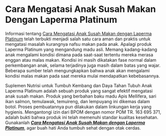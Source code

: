 # Cara Mengatasi Anak Susah Makan Dengan Laperma Platinum

Informasi tentang <a href="https://duck.co/user/oldnewspaper">Cara Mengatasi Anak Susah Makan dengan Laperma Platinum</a> telah terbukti menjadi salah satu cara aman dan praktis untuk mengatasi masalah kurangnya nafsu makan pada anak. Apalagi produk Laperma Platinum yang mengandung madu asli. Memang kadang-kadang anak mengalami kondisi dimana pada saat-saat tertentu mereka merasa enggan atau malas makan. Kondisi ini masih dikatakan fase normal dalam perkembangan anak, selama terjadinya juga masih dalam batas yang wajar. Beberapa sumber telah mengungkapkan bahwa anak akan mengalami kondisi malas makan pada saat mereka mulai mendapatkan kebebasannya.

Suplemen Nutrisi untuk Tumbuh Kembang dan Daya Tahan Tubuh Anak Laperma Platinum adalah sebuah produk yang sangat efektif mengatasi anak susah makan. Produk yang berbahan baku madu Apis Mellifera, sari ikan salmon, temulawak, temuireng, dan lempuyang ini dikemas dalam botol. Proses pembuatannya pun dilakukan dalam linkungan kerja yang hygienis. Mengantongi izin dari BPOM dengan nomor POM TR. 163 695 371, adalah bukti bahwa produk ini telah memenuhi standar kualitas kesehatan. Gunakanlah <a href="http://ferry-bachtiar.blogspot.com/2016/11/mengatasi-anak-susah-makan.html"><b><i>Cara Mengatasi Anak Susah Makan dengan Laperma Platinum</i></b></a>, agar buah hati Anda tumbuh sehat dengan otak cerdas.
